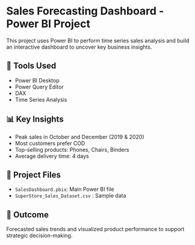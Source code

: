 # Sales Forecasting Dashboard - Power BI Project

This project uses Power BI to perform time series sales analysis and build an interactive dashboard to uncover key business insights.

## 🔧 Tools Used
- Power BI Desktop
- Power Query Editor
- DAX
- Time Series Analysis

## 📊 Key Insights
- Peak sales in October and December (2019 & 2020)
- Most customers prefer COD
- Top-selling products: Phones, Chairs, Binders
- Average delivery time: 4 days

## 📁 Project Files
- `SalesDashboard.pbix`: Main Power BI file
- `SuperStore_Sales_Dataset.csv` : Sample data

## 🎯 Outcome
Forecasted sales trends and visualized product performance to support strategic decision-making.
